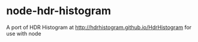 # node-hdr-histogram
A port of HDR Histogram at http://hdrhistogram.github.io/HdrHistogram for use with node
